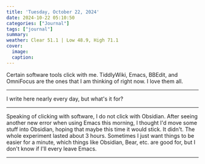```yaml
---
title: 'Tuesday, October 22, 2024'
date: 2024-10-22 05:10:50
categories: ["Journal"]
tags: ["journal"]
summary: 
weather: Clear 51.1 | Low 48.9, High 71.1
cover: 
  image: 
  caption: 
---
```


Certain software tools click with me. TiddlyWiki, Emacs, BBEdit, and OmniFocus are the ones that I am thinking of right now. I love them all.

----

I write here nearly every day, but what's it for?

----

Speaking of clicking with software, I do not click with Obsidian. After seeing another new error when using Emacs this morning, I thought I'd move some stuff into Obsidian, hoping that maybe this time it would stick. It didn't. The whole experiment lasted about 3 hours. Sometimes I just want things to be easier for a minute, which things like Obsidian, Bear, etc. are good for, but I don't know if I'll every leave Emacs.

----

